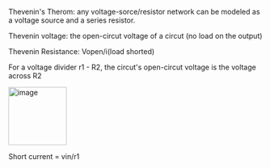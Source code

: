 Thevenin's Therom: any voltage-sorce/resistor network can be modeled as a voltage source and a series resistor.

Thevenin voltage: the open-circut voltage of a circut (no load on the output)

Thevenin Resistance: Vopen/i(load shorted)

For a voltage divider r1 - R2, the circut's open-circut voltage is the voltage across R2

<img width="115" alt="image" src="https://github.com/user-attachments/assets/b1f4de11-c475-4c5b-9411-1e99fc638930" />

Short current = vin/r1


